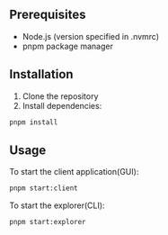 ## Prerequisites

- Node.js (version specified in .nvmrc)
- pnpm package manager

## Installation

1. Clone the repository
2. Install dependencies:
```bash
pnpm install
```

## Usage

To start the client application(GUI):
```bash
pnpm start:client
```

To start the explorer(CLI):
```bash
pnpm start:explorer
```